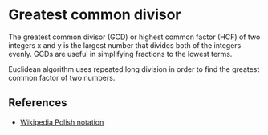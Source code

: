# Greatest common divisor

The greatest common divisor (GCD) or highest common factor (HCF) of two integers x and y is the largest number that
divides both of the integers evenly. GCDs are useful in simplifying fractions to the lowest terms.

Euclidean algorithm uses repeated long division in order to find the greatest common factor of two numbers.

## References

* [Wikipedia Polish notation](https://simple.wikipedia.org/wiki/Greatest_common_divisor)